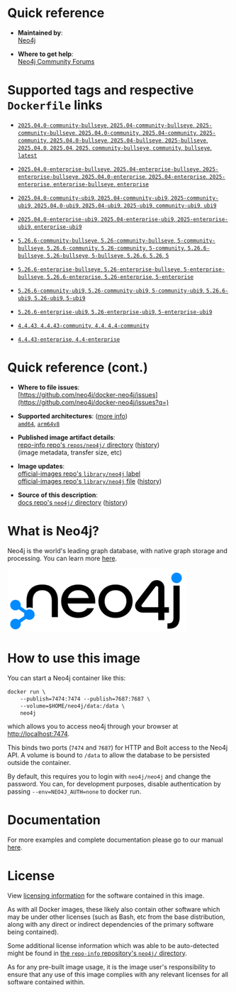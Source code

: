 <!--

********************************************************************************

WARNING:

    DO NOT EDIT "neo4j/README.md"

    IT IS AUTO-GENERATED

    (from the other files in "neo4j/" combined with a set of templates)

********************************************************************************

-->

# Quick reference

-	**Maintained by**:  
	[Neo4j](https://github.com/neo4j/docker-neo4j)

-	**Where to get help**:  
	[Neo4j Community Forums](https://community.neo4j.com)

# Supported tags and respective `Dockerfile` links

-	[`2025.04.0-community-bullseye`, `2025.04-community-bullseye`, `2025-community-bullseye`, `2025.04.0-community`, `2025.04-community`, `2025-community`, `2025.04.0-bullseye`, `2025.04-bullseye`, `2025-bullseye`, `2025.04.0`, `2025.04`, `2025`, `community-bullseye`, `community`, `bullseye`, `latest`](https://github.com/neo4j/docker-neo4j-publish/blob/fc15c187e052410e6462ed5c4054c5537e0c01ac/2025.04.0/bullseye/community/Dockerfile)

-	[`2025.04.0-enterprise-bullseye`, `2025.04-enterprise-bullseye`, `2025-enterprise-bullseye`, `2025.04.0-enterprise`, `2025.04-enterprise`, `2025-enterprise`, `enterprise-bullseye`, `enterprise`](https://github.com/neo4j/docker-neo4j-publish/blob/fc15c187e052410e6462ed5c4054c5537e0c01ac/2025.04.0/bullseye/enterprise/Dockerfile)

-	[`2025.04.0-community-ubi9`, `2025.04-community-ubi9`, `2025-community-ubi9`, `2025.04.0-ubi9`, `2025.04-ubi9`, `2025-ubi9`, `community-ubi9`, `ubi9`](https://github.com/neo4j/docker-neo4j-publish/blob/fc15c187e052410e6462ed5c4054c5537e0c01ac/2025.04.0/ubi9/community/Dockerfile)

-	[`2025.04.0-enterprise-ubi9`, `2025.04-enterprise-ubi9`, `2025-enterprise-ubi9`, `enterprise-ubi9`](https://github.com/neo4j/docker-neo4j-publish/blob/fc15c187e052410e6462ed5c4054c5537e0c01ac/2025.04.0/ubi9/enterprise/Dockerfile)

-	[`5.26.6-community-bullseye`, `5.26-community-bullseye`, `5-community-bullseye`, `5.26.6-community`, `5.26-community`, `5-community`, `5.26.6-bullseye`, `5.26-bullseye`, `5-bullseye`, `5.26.6`, `5.26`, `5`](https://github.com/neo4j/docker-neo4j-publish/blob/0b02ab3d2bf3861e179877398dde9a2f3b4b55a2/5.26.6/bullseye/community/Dockerfile)

-	[`5.26.6-enterprise-bullseye`, `5.26-enterprise-bullseye`, `5-enterprise-bullseye`, `5.26.6-enterprise`, `5.26-enterprise`, `5-enterprise`](https://github.com/neo4j/docker-neo4j-publish/blob/0b02ab3d2bf3861e179877398dde9a2f3b4b55a2/5.26.6/bullseye/enterprise/Dockerfile)

-	[`5.26.6-community-ubi9`, `5.26-community-ubi9`, `5-community-ubi9`, `5.26.6-ubi9`, `5.26-ubi9`, `5-ubi9`](https://github.com/neo4j/docker-neo4j-publish/blob/0b02ab3d2bf3861e179877398dde9a2f3b4b55a2/5.26.6/ubi9/community/Dockerfile)

-	[`5.26.6-enterprise-ubi9`, `5.26-enterprise-ubi9`, `5-enterprise-ubi9`](https://github.com/neo4j/docker-neo4j-publish/blob/0b02ab3d2bf3861e179877398dde9a2f3b4b55a2/5.26.6/ubi9/enterprise/Dockerfile)

-	[`4.4.43`, `4.4.43-community`, `4.4`, `4.4-community`](https://github.com/neo4j/docker-neo4j-publish/blob/48b3bb8a4fe04db7357d08343502edd588493af0/4.4.43/bullseye/community/Dockerfile)

-	[`4.4.43-enterprise`, `4.4-enterprise`](https://github.com/neo4j/docker-neo4j-publish/blob/48b3bb8a4fe04db7357d08343502edd588493af0/4.4.43/bullseye/enterprise/Dockerfile)

# Quick reference (cont.)

-	**Where to file issues**:  
	[https://github.com/neo4j/docker-neo4j/issues](https://github.com/neo4j/docker-neo4j/issues?q=)

-	**Supported architectures**: ([more info](https://github.com/docker-library/official-images#architectures-other-than-amd64))  
	[`amd64`](https://hub.docker.com/r/amd64/neo4j/), [`arm64v8`](https://hub.docker.com/r/arm64v8/neo4j/)

-	**Published image artifact details**:  
	[repo-info repo's `repos/neo4j/` directory](https://github.com/docker-library/repo-info/blob/master/repos/neo4j) ([history](https://github.com/docker-library/repo-info/commits/master/repos/neo4j))  
	(image metadata, transfer size, etc)

-	**Image updates**:  
	[official-images repo's `library/neo4j` label](https://github.com/docker-library/official-images/issues?q=label%3Alibrary%2Fneo4j)  
	[official-images repo's `library/neo4j` file](https://github.com/docker-library/official-images/blob/master/library/neo4j) ([history](https://github.com/docker-library/official-images/commits/master/library/neo4j))

-	**Source of this description**:  
	[docs repo's `neo4j/` directory](https://github.com/docker-library/docs/tree/master/neo4j) ([history](https://github.com/docker-library/docs/commits/master/neo4j))

# What is Neo4j?

Neo4j is the world's leading graph database, with native graph storage and processing. You can learn more [here](http://neo4j.com/developer).

![logo](https://raw.githubusercontent.com/docker-library/docs/56823e63d5b6dd7ddbb9d5d3c4a8947778055d8e/neo4j/logo.png)

# How to use this image

You can start a Neo4j container like this:

```console
docker run \
    --publish=7474:7474 --publish=7687:7687 \
    --volume=$HOME/neo4j/data:/data \
    neo4j
```

which allows you to access neo4j through your browser at [http://localhost:7474](http://localhost:7474).

This binds two ports (`7474` and `7687`) for HTTP and Bolt access to the Neo4j API. A volume is bound to `/data` to allow the database to be persisted outside the container.

By default, this requires you to login with `neo4j/neo4j` and change the password. You can, for development purposes, disable authentication by passing `--env=NEO4J_AUTH=none` to docker run.

# Documentation

For more examples and complete documentation please go to our manual [here](http://neo4j.com/docs/operations-manual/current/deployment/single-instance/docker/).

# License

View [licensing information](https://neo4j.com/licensing) for the software contained in this image.

As with all Docker images, these likely also contain other software which may be under other licenses (such as Bash, etc from the base distribution, along with any direct or indirect dependencies of the primary software being contained).

Some additional license information which was able to be auto-detected might be found in [the `repo-info` repository's `neo4j/` directory](https://github.com/docker-library/repo-info/tree/master/repos/neo4j).

As for any pre-built image usage, it is the image user's responsibility to ensure that any use of this image complies with any relevant licenses for all software contained within.
